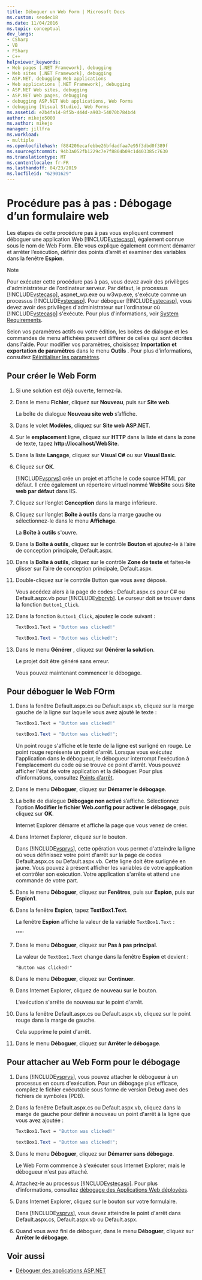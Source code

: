 ```yaml
---
title: Déboguer un Web Form | Microsoft Docs
ms.custom: seodec18
ms.date: 11/04/2016
ms.topic: conceptual
dev_langs:
- CSharp
- VB
- FSharp
- C++
helpviewer_keywords:
- Web pages [.NET Framework], debugging
- Web sites [.NET Framework], debugging
- ASP.NET, debugging Web applications
- Web applications [.NET Framework], debugging
- ASP.NET Web sites, debugging
- ASP.NET Web pages, debugging
- debugging ASP.NET Web applications, Web Forms
- debugging [Visual Studio], Web Forms
ms.assetid: e2b4fa14-8f5b-444d-a903-54070b784bd4
author: mikejo5000
ms.author: mikejo
manager: jillfra
ms.workload:
- multiple
ms.openlocfilehash: f884206ecafebbe26bfdadfaa7e95f3dbd0f389f
ms.sourcegitcommit: 94b3a052fb1229c7e7f8804b09c1d403385c7630
ms.translationtype: MT
ms.contentlocale: fr-FR
ms.lasthandoff: 04/23/2019
ms.locfileid: "62901629"
---
```

# <a name="walkthrough-debugging-a-web-form"></a>Procédure pas à pas : Débogage d’un formulaire web
Les étapes de cette procédure pas à pas vous expliquent comment déboguer une application Web [!INCLUDE[vstecasp](../code-quality/includes/vstecasp_md.md)], également connue sous le nom de Web Form. Elle vous explique également comment démarrer et arrêter l’exécution, définir des points d’arrêt et examiner des variables dans la fenêtre **Espion**.

> [!NOTE]
> Pour exécuter cette procédure pas à pas, vous devez avoir des privilèges d'administrateur de l'ordinateur serveur. Par défaut, le processus [!INCLUDE[vstecasp](../code-quality/includes/vstecasp_md.md)], aspnet_wp.exe ou w3wp.exe, s'exécute comme un processus [!INCLUDE[vstecasp](../code-quality/includes/vstecasp_md.md)]. Pour déboguer [!INCLUDE[vstecasp](../code-quality/includes/vstecasp_md.md)], vous devez avoir des privilèges d'administrateur sur l'ordinateur où [!INCLUDE[vstecasp](../code-quality/includes/vstecasp_md.md)] s'exécute. Pour plus d'informations, voir [System Requirements](../debugger/aspnet-debugging-system-requirements.md).

Selon vos paramètres actifs ou votre édition, les boîtes de dialogue et les commandes de menu affichées peuvent différer de celles qui sont décrites dans l'aide. Pour modifier vos paramètres, choisissez **Importation et exportation de paramètres** dans le menu **Outils** . Pour plus d’informations, consultez [Réinitialiser les paramètres](../ide/environment-settings.md#reset-settings).

## <a name="to-create-the-web-form"></a>Pour créer le Web Form

1. Si une solution est déjà ouverte, fermez-la.

2. Dans le menu **Fichier**, cliquez sur **Nouveau**, puis sur **Site web**.

    La boîte de dialogue **Nouveau site web** s’affiche.

3. Dans le volet **Modèles**, cliquez sur **Site web ASP.NET**.

4. Sur le **emplacement** ligne, cliquez sur **HTTP** dans la liste et dans la zone de texte, tapez **http://localhost/WebSite**.

5. Dans la liste **Langage**, cliquez sur **Visual C#** ou sur **Visual Basic**.

6. Cliquez sur **OK**.

    [!INCLUDE[vsprvs](../code-quality/includes/vsprvs_md.md)] crée un projet et affiche le code source HTML par défaut. Il crée également un répertoire virtuel nommé **WebSite** sous **Site web par défaut** dans IIS.

7. Cliquez sur l’onglet **Conception** dans la marge inférieure.

8. Cliquez sur l’onglet **Boîte à outils** dans la marge gauche ou sélectionnez-le dans le menu **Affichage**.

    La **Boîte à outils** s'ouvre.

9. Dans la **Boîte à outils**, cliquez sur le contrôle **Bouton** et ajoutez-le à l’aire de conception principale, Default.aspx.

10. Dans la **Boîte à outils**, cliquez sur le contrôle **Zone de texte** et faites-le glisser sur l’aire de conception principale, Default.aspx.

11. Double-cliquez sur le contrôle Button que vous avez déposé.

     Vous accédez alors à la page de codes : Default.aspx.cs pour C# ou Default.aspx.vb pour [!INCLUDE[vbprvb](../code-quality/includes/vbprvb_md.md)]. Le curseur doit se trouver dans la fonction `Button1_Click`.

12. Dans la fonction `Button1_Click`, ajoutez le code suivant :

    ```vb
    TextBox1.Text = "Button was clicked!"
    ```

    ```csharp
    TextBox1.Text = "Button was clicked!";
    ```

13. Dans le menu **Générer** , cliquez sur **Générer la solution**.

     Le projet doit être généré sans erreur.

     Vous pouvez maintenant commencer le débogage.

## <a name="to-debug-the-web-form"></a>Pour déboguer le Web FOrm

1. Dans la fenêtre Default.aspx.cs ou Default.aspx.vb, cliquez sur la marge gauche de la ligne sur laquelle vous avez ajouté le texte :

   ```vb
   TextBox1.Text = "Button was clicked!"
   ```

   ```csharp
   textBox1.Text = "Button was clicked!";
   ```

    Un point rouge s'affiche et le texte de la ligne est surligné en rouge. Le point rouge représente un point d'arrêt. Lorsque vous exécutez l'application dans le débogueur, le débogueur interrompt l'exécution à l'emplacement du code où se trouve ce point d'arrêt. Vous pouvez afficher l'état de votre application et la déboguer. Pour plus d’informations, consultez [Points d’arrêt](https://msdn.microsoft.com/library/fe4eedc1-71aa-4928-962f-0912c334d583).

2. Dans le menu **Déboguer**, cliquez sur **Démarrer le débogage**.

3. La boîte de dialogue **Débogage non activé** s’affiche. Sélectionnez l’option **Modifier le fichier Web.config pour activer le débogage**, puis cliquez sur **OK**.

    Internet Explorer démarre et affiche la page que vous venez de créer.

4. Dans Internet Explorer, cliquez sur le bouton.

    Dans [!INCLUDE[vsprvs](../code-quality/includes/vsprvs_md.md)], cette opération vous permet d'atteindre la ligne où vous définissez votre point d'arrêt sur la page de codes Default.aspx.cs ou Default.aspx.vb. Cette ligne doit être surlignée en jaune. Vous pouvez à présent afficher les variables de votre application et contrôler son exécution. Votre application s'arrête et attend une commande de votre part.

5. Dans le menu **Déboguer**, cliquez sur **Fenêtres**, puis sur **Espion**, puis sur **Espion1**.

6. Dans la fenêtre **Espion**, tapez **TextBox1.Text**.

    La fenêtre **Espion** affiche la valeur de la variable `TextBox1.Text` :

   '""'

7. Dans le menu **Déboguer**, cliquez sur **Pas à pas principal**.

    La valeur de `TextBox1.Text` change dans la fenêtre **Espion** et devient :

   `"Button was clicked!"`

8. Dans le menu **Déboguer**, cliquez sur **Continuer**.

9. Dans Internet Explorer, cliquez de nouveau sur le bouton.

     L'exécution s'arrête de nouveau sur le point d'arrêt.

10. Dans la fenêtre Default.aspx.cs ou Default.aspx.vb, cliquez sur le point rouge dans la marge de gauche.

     Cela supprime le point d'arrêt.

11. Dans le menu **Déboguer**, cliquez sur **Arrêter le débogage**.

## <a name="to-attach-to-the-web-form-for-debugging"></a>Pour attacher au Web Form pour le débogage

1. Dans [!INCLUDE[vsprvs](../code-quality/includes/vsprvs_md.md)], vous pouvez attacher le débogueur à un processus en cours d'exécution. Pour un débogage plus efficace, compilez le fichier exécutable sous forme de version Debug avec des fichiers de symboles (PDB).

2. Dans la fenêtre Default.aspx.cs ou Default.aspx.vb, cliquez dans la marge de gauche pour définir à nouveau un point d'arrêt à la ligne que vous avez ajoutée :

   ```vb
   TextBox1.Text = "Button was clicked!"
   ```

   ```csharp
   textBox1.Text = "Button was clicked!";
   ```

3. Dans le menu **Déboguer**, cliquez sur **Démarrer sans débogage**.

    Le Web Form commence à s'exécuter sous Internet Explorer, mais le débogueur n'est pas attaché.

4. Attachez-le au processus [!INCLUDE[vstecasp](../code-quality/includes/vstecasp_md.md)]. Pour plus d’informations, consultez [débogage des Applications Web déployées](../debugger/debugging-deployed-web-applications.md).

5. Dans Internet Explorer, cliquez sur le bouton sur votre formulaire.

    Dans [!INCLUDE[vsprvs](../code-quality/includes/vsprvs_md.md)], vous devez atteindre le point d'arrêt dans Default.aspx.cs, Default.aspx.vb ou Default.aspx.

6. Quand vous avez fini de déboguer, dans le menu **Déboguer**, cliquez sur **Arrêter le débogage**.

## <a name="see-also"></a>Voir aussi

- [Déboguer des applications ASP.NET](../debugger/how-to-enable-debugging-for-aspnet-applications.md)